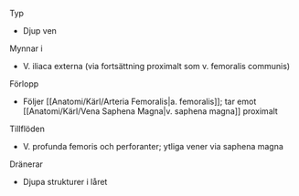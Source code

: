 Typ
- Djup ven

Mynnar i
- V. iliaca externa (via fortsättning proximalt som v. femoralis communis)

Förlopp
- Följer [[Anatomi/Kärl/Arteria Femoralis|a. femoralis]]; tar emot [[Anatomi/Kärl/Vena Saphena Magna|v. saphena magna]] proximalt

Tillflöden
- V. profunda femoris och perforanter; ytliga vener via saphena magna

Dränerar
- Djupa strukturer i låret

